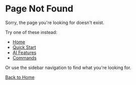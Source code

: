 # Page Not Found

Sorry, the page you're looking for doesn't exist.

Try one of these instead:

- [Home](/)
- [Quick Start](quick-start.md)
- [AI Features](ai-features.md)
- [Commands](commands/help.txt)

Or use the sidebar navigation to find what you're looking for.

[Back to Home](/)

